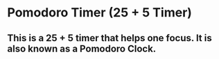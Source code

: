 # Pomodoro Timer (25 + 5 Timer)
## This is a 25 + 5 timer that helps one focus. It is also known as a Pomodoro Clock.
